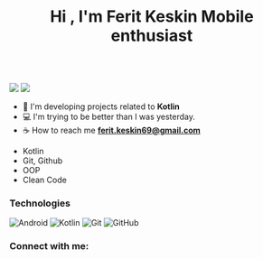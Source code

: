 <h1 align="center">Hi , I'm Ferit Keskin <img 

<h3>Mobile enthusiast</h3>

</br></br>

<img src="https://github-readme-stats.vercel.app/api?username=feritkeskin&show_icons=true&theme=radical">

<img src="https://github-readme-stats.vercel.app/api/top-langs/?username=feritkeskin&layout=compact&show_icons=true&theme=radical">

- 🌱 I'm developing projects related to **Kotlin**
- 💻 I'm trying to be better than I was yesterday.
- ☕ How to reach me **ferit.keskin69@gmail.com**

* Kotlin
* Git, Github
* OOP
* Clean Code

### Technologies

![Android](https://img.shields.io/badge/Android-3DDC84?style=for-the-badge&logo=android&logoColor=white)
![Kotlin](https://img.shields.io/badge/kotlin-%230095D5.svg?style=for-the-badge&logo=kotlin&logoColor=white)
![Git](https://img.shields.io/badge/git-%23F05033.svg?style=for-the-badge&logo=git&logoColor=white)
![GitHub](https://img.shields.io/badge/github-%23121011.svg?style=for-the-badge&logo=github&logoColor=white)

<h3 align="left">Connect with me:</h3>
<p align="left">
<a href="https://www.linkedin.com/in/feritkeskin/"/></a>
</p>
